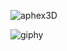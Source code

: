![aphex3D](https://github.com/user-attachments/assets/a14d114a-f7d3-427e-a6f2-e86393e90977)

![giphy](https://github.com/user-attachments/assets/847b8bda-9a54-4354-845f-de7cd349b456)
